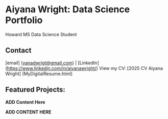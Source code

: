 # Aiyana Wright: Data Science Portfolio 
Howard MS Data Science Student 
## Contact 
[email] (yanadwrigt@gmail.com) | [LinkedIn] (https://www.linkedin.com/in/aiyanawright/)
View my CV: [2025 CV Aiyana Wright] (MyDigitalResume.html) 

## Featured Projects: 
<b> ADD Content Here 

ADD CONTENT HERE 
